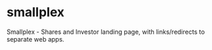 # smallplex
Smallplex - Shares and Investor landing page, with links/redirects to separate web apps.
